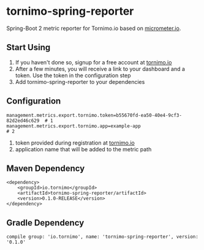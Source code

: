 # tornimo-spring-reporter
Spring-Boot 2 metric reporter for Tornimo.io based on [micrometer.io](micrometer.io). 

## Start Using
1) If you haven't done so, signup for a free account at [tornimo.io](https://tornimo.io/start-free-trial/)
2) After a few minutes, you will receive a link to your dashboard and a token. Use the token in the configuration step
3) Add tornimo-spring-reporter to your dependencies

## Configuration
``` 
management.metrics.export.tornimo.token=b55670fd-ea50-40e4-9cf3-82d2ed46c629  # 1
management.metrics.export.tornimo.app=example-app                             # 2
``` 
1) token provided during registration at [tornimo.io](tornimo.io)
2) application name that will be added to the metric path

## Maven Dependency

```
<dependency>
    <groupId>io.tornimo</groupId>
    <artifactId>tornimo-spring-reporter/artifactId>
    <version>0.1.0-RELEASE</version>
</dependency>
```

## Gradle Dependency
```
compile group: 'io.tornimo', name: 'tornimo-spring-reporter', version: '0.1.0'
```
